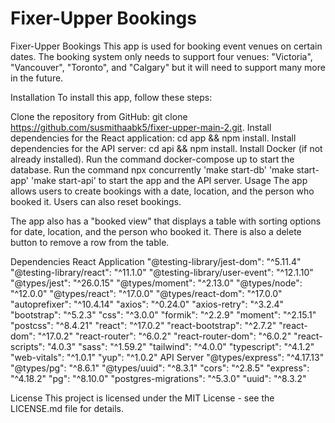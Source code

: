 # Fixer-Upper Bookings

Fixer-Upper Bookings
This app is used for booking event venues on certain dates. The booking system only needs to support four venues: "Victoria", "Vancouver", "Toronto", and "Calgary" but it will need to support many more in the future.

Installation
To install this app, follow these steps:

Clone the repository from GitHub: git clone https://github.com/susmithaabk5/fixer-upper-main-2.git.
Install dependencies for the React application: cd app && npm install.
Install dependencies for the API server: cd api && npm install.
Install Docker (if not already installed).
Run the command docker-compose up to start the database.
Run the command npx concurrently 'make start-db' 'make start-app' 'make start-api' to start the app and the API server.
Usage
The app allows users to create bookings with a date, location, and the person who booked it. Users can also reset bookings.

The app also has a "booked view" that displays a table with sorting options for date, location, and the person who booked it. There is also a delete button to remove a row from the table.

Dependencies
React Application
"@testing-library/jest-dom": "^5.11.4"
"@testing-library/react": "^11.1.0"
"@testing-library/user-event": "^12.1.10"
"@types/jest": "^26.0.15"
"@types/moment": "^2.13.0"
"@types/node": "^12.0.0"
"@types/react": "^17.0.0"
"@types/react-dom": "^17.0.0"
"autoprefixer": "^10.4.14"
"axios": "^0.24.0"
"axios-retry": "^3.2.4"
"bootstrap": "^5.2.3"
"css": "^3.0.0"
"formik": "^2.2.9"
"moment": "^2.15.1"
"postcss": "^8.4.21"
"react": "^17.0.2"
"react-bootstrap": "^2.7.2"
"react-dom": "^17.0.2"
"react-router": "^6.0.2"
"react-router-dom": "^6.0.2"
"react-scripts": "4.0.3"
"sass": "^1.59.2"
"tailwind": "^4.0.0"
"typescript": "^4.1.2"
"web-vitals": "^1.0.1"
"yup": "^1.0.2"
API Server
"@types/express": "^4.17.13"
"@types/pg": "^8.6.1"
"@types/uuid": "^8.3.1"
"cors": "^2.8.5"
"express": "^4.18.2"
"pg": "^8.10.0"
"postgres-migrations": "^5.3.0"
"uuid": "^8.3.2"

License
This project is licensed under the MIT License - see the LICENSE.md file for details.
